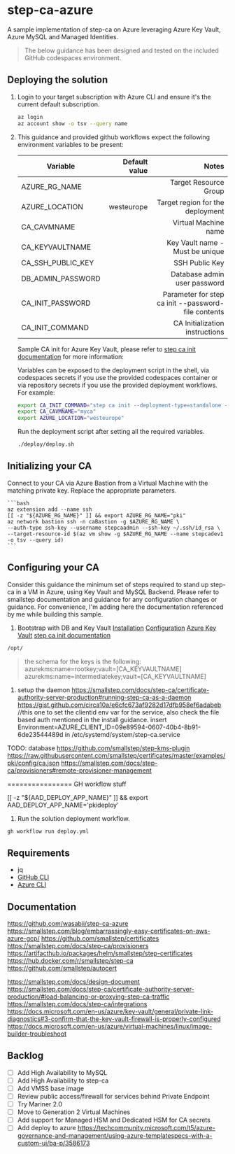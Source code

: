 # step-ca-azure

A sample implementation of step-ca on Azure leveraging Azure Key Vault, Azure MySQL and Managed Identities.

> The below guidance has been designed and tested on the included GitHub codespaces environment.

## Deploying the solution

1. Login to your target subscription with Azure CLI and ensure it's the current default subscription.

    ```bash
    az login
    az account show -o tsv --query name
    ```

1. This guidance and provided github workflows expect the following environment variables to be present:

    | Variable   |      Default value    |  Notes |
    |-|-:|-:|
    | AZURE_RG_NAME | | Target Resource Group |
    | AZURE_LOCATION | westeurope | Target region for the deployment |
    | CA_CAVMNAME | | Virtual Machine name |
    | CA_KEYVAULTNAME | | Key Vault name - Must be unique |
    | CA_SSH_PUBLIC_KEY | | SSH Public Key |
    | DB_ADMIN_PASSWORD | | Database admin user password | 
    | CA_INIT_PASSWORD | | Parameter for step ca init --password-file contents |
    | CA_INIT_COMMAND | | CA Initialization instructions |


    Sample CA init for Azure Key Vault, please refer to [step ca init documentation](https://smallstep.com/docs/step-cli/reference/ca/init) for more information:

    Variables can be exposed to the deployment script in the shell, via codespaces secrets if you use the provided codespaces container or via repository secrets if you use the provided deployment workflows. For example:

    ```bash
    export CA_INIT_COMMAND="step ca init --deployment-type=standalone --name=[CA_INIT_NAME] --dns=[CA_INIT_DNS] --address=[CA_INIT_PORT]--provisioner=[CA_INIT_PROVISIONER] --kms=azurekms --no-db --password-file=/opt/stepcainstall/password.txt"
    export CA_CAVMNAME="myca"
    export AZURE_LOCATION="westeurope"
    ```

    Run the deployment script after setting all the required variables.

    ```bash
    ./deploy/deploy.sh
    ```


## Initializing your CA

Connect to your CA via Azure Bastion from a Virtual Machine with the matching private key. Replace the appropriate parameters.

    ```bash
    az extension add --name ssh
    [[ -z "${AZURE_RG_NAME}" ]] && export AZURE_RG_NAME="pki"
    az network bastion ssh -n caBastion -g $AZURE_RG_NAME \
    --auth-type ssh-key --username stepcaadmin --ssh-key ~/.ssh/id_rsa \
    --target-resource-id $(az vm show -g $AZURE_RG_NAME --name stepcadev1 -o tsv --query id)
    ```

## Configuring your CA

Consider this guidance the minimum set of steps required to stand up step-ca in a VM in Azure, using Key Vault and MySQL Backend.
Please refer to smallstep documentation and guidance for any configuration changes or guidance. For convenience, I'm adding here the documentation referenced by me while building this sample.

1. Bootstrap with DB and Key Vault
[Installation](https://smallstep.com/docs/step-ca/installation)
[Configuration](https://smallstep.com/docs/step-ca/configuration)
[Azure Key Vault](https://smallstep.com/docs/step-ca/configuration/#azure-key-vault)
[step ca init documentation](https://smallstep.com/docs/step-cli/reference/ca/init)

```bash
/opt/
```

>the schema for the keys is the following:
>azurekms:name=rootkey;vault=[CA_KEYVAULTNAME]
>azurekms:name=intermediatekey;vault=[CA_KEYVAULTNAME]



1. setup the daemon
https://smallstep.com/docs/step-ca/certificate-authority-server-production#running-step-ca-as-a-daemon
https://gist.github.com/circa10a/e6cfc673af9282d17dfb958ef6adabeb
//this one to set the clientid env var for the service, also check the file based auth mentioned in the install guidance.
insert Environment=AZURE_CLIENT_ID=09e89594-0607-40b4-8b91-6de23544489d in 
/etc/systemd/system/step-ca.service

TODO:
database
https://github.com/smallstep/step-kms-plugin
https://raw.githubusercontent.com/smallstep/certificates/master/examples/pki/config/ca.json
https://smallstep.com/docs/step-ca/provisioners#remote-provisioner-management


================
GH workflow stuff

  [[ -z "${AAD_DEPLOY_APP_NAME}" ]] && export AAD_DEPLOY_APP_NAME='pkideploy'
1. Run the solution deployment workflow.

  ```bash
  gh workflow run deploy.yml
  ```



## Requirements

- jq
- [GitHub CLI](https://cli.github.com/)
- [Azure CLI](https://docs.microsoft.com/en-us/cli/azure/install-azure-cli)

## Documentation

<https://github.com/wasabii/step-ca-azure>
<https://smallstep.com/blog/embarrassingly-easy-certificates-on-aws-azure-gcp/>
<https://github.com/smallstep/certificates>
<https://smallstep.com/docs/step-ca/provisioners>
<https://artifacthub.io/packages/helm/smallstep/step-certificates>
<https://hub.docker.com/r/smallstep/step-ca>
<https://github.com/smallstep/autocert>

<https://smallstep.com/docs/design-document>
<https://smallstep.com/docs/step-ca/certificate-authority-server-production/#load-balancing-or-proxying-step-ca-traffic>
<https://smallstep.com/docs/step-ca/integrations>
<https://docs.microsoft.com/en-us/azure/key-vault/general/private-link-diagnostics#3-confirm-that-the-key-vault-firewall-is-properly-configured>
<https://docs.microsoft.com/en-us/azure/virtual-machines/linux/image-builder-troubleshoot>

## Backlog

- [ ] Add High Availability to MySQL  
- [ ] Add High Availability to step-ca  
- [ ] Add VMSS base image  
- [ ] Review public access/firewall for services behind Private Endpoint  
- [ ] Try Mariner 2.0  
- [ ] Move to Generation 2 Virtual Machines  
- [ ] Add support for Managed HSM and Dedicated HSM for CA secrets  
- [ ] Add deploy to azure https://techcommunity.microsoft.com/t5/azure-governance-and-management/using-azure-templatespecs-with-a-custom-ui/ba-p/3586173
